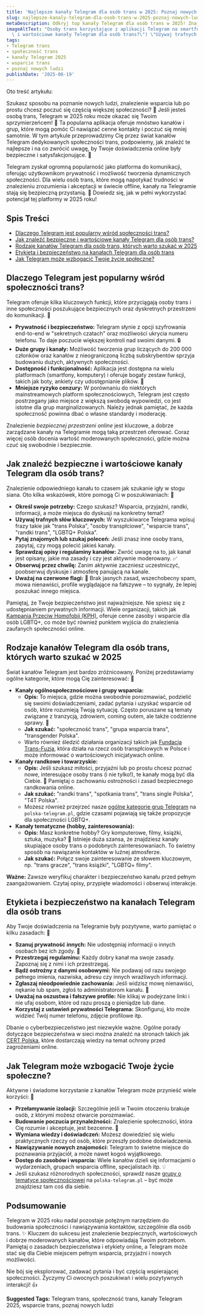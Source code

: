 ```yaml
---
title: 'Najlepsze kanały Telegram dla osób trans w 2025: Poznaj nowych ludzi'
slug: najlepsze-kanaly-telegram-dla-osob-trans-w-2025-poznaj-nowych-ludzi
metaDescription: Odkryj top kanały Telegram dla osób trans w 2025! Znajdź wsparcie, przyjaciół i bezpieczne społeczności. Porady jak szukać i na co uważać.
imageAltText: "Osoby trans korzystające z aplikacji Telegram na smartfonie, symbolizujące społeczność i połączenie.\n\n\n*   **Embedded 1:** \"Możesz również przejrzeć nasze [ogólne kategorie grup Telegram](/grupy) na `polska-telegram.pl`...\"\n*   **Embedded 2:** \"Jeśli szukasz różnorodnych społeczności, sprawdź nasze [grupy o tematyce społecznościowej](/grupy/spolecznosc) na `polska-telegram.pl` – być może znajdziesz tam coś dla siebie.\"\n\n*   **Additional Suggestion 1:**\n    *   **Phrase in article:** (w sekcji \"Rodzaje kanałów Telegram dla osób trans\", podpunkt \"Kanały randkowe i towarzyskie\") \"Jeśli szukasz miłości, przyjaźni lub po prostu chcesz poznać nowe, interesujące osoby trans (i nie tylko!), te kanały mogą być dla Ciebie.\"\n    *   **Suggested Anchor Text:** randki trans\n    *   **Suggested Target Path:** `/kategorie/randki` (zakładając istnienie takiej kategorii)\n*   **Additional Suggestion 2:**\n    *   **Phrase in article:** (w sekcji \"Jak znaleźć bezpieczne\
  \ i wartościowe kanały Telegram dla osób trans?\") \"Używaj trafnych słów kluczowych: W wyszukiwarce Telegrama wpisuj frazy takie jak \"trans Polska\", \"osoby transpłciowe\", \"wsparcie trans\", \"randki trans\", \"LGBTQ+ Polska\".\"\n    *   **Suggested Anchor Text:** LGBTQ+ Polska\n    *   **Suggested Target Path:** `/tag/lgbtq` lub `/kategorie/lgbtq` (jeśli istnieje taka ogólna kategoria lub tag dla treści LGBTQ+)"
tags:
- Telegram trans
- społeczność trans
- kanały Telegram 2025
- wsparcie trans
- poznaj nowych ludzi
publishDate: '2025-06-19'
---
```


Oto treść artykułu:

Szukasz sposobu na poznanie nowych ludzi, znalezienie wsparcia lub po prostu chcesz poczuć się częścią większej społeczności? 🤔 Jeśli jesteś osobą trans, Telegram w 2025 roku może okazać się Twoim sprzymierzeńcem! 👋 Ta popularna aplikacja oferuje mnóstwo kanałów i grup, które mogą pomóc Ci nawiązać cenne kontakty i poczuć się mniej samotnie. W tym artykule przeprowadzimy Cię przez świat kanałów Telegram dedykowanych społeczności trans, podpowiemy, jak znaleźć te najlepsze i na co zwrócić uwagę, by Twoje doświadczenia online były bezpieczne i satysfakcjonujące. 🌈

Telegram zyskał ogromną popularność jako platforma do komunikacji, oferując użytkownikom prywatność i możliwość tworzenia dynamicznych społeczności. Dla wielu osób trans, które mogą napotykać trudności w znalezieniu zrozumienia i akceptacji w świecie offline, kanały na Telegramie stają się bezpieczną przystanią. 💬 Dowiedz się, jak w pełni wykorzystać potencjał tej platformy w 2025 roku!

## Spis Treści

- [Dlaczego Telegram jest popularny wśród społeczności trans?](#dlaczego-telegram-jest-popularny-wsrod-spolecznosci-trans)
- [Jak znaleźć bezpieczne i wartościowe kanały Telegram dla osób trans?](#jak-znalezc-bezpieczne-i-wartosciowe-kanaly-telegram-dla-osob-trans)
- [Rodzaje kanałów Telegram dla osób trans, których warto szukać w 2025](#rodzaje-kanalow-telegram-dla-osob-trans-ktorych-warto-szukac-w-2025)
- [Etykieta i bezpieczeństwo na kanałach Telegram dla osób trans](#etykieta-i-bezpieczenstwo-na-kanalach-telegram-dla-osob-trans)
- [Jak Telegram może wzbogacić Twoje życie społeczne?](#jak-telegram-moze-wzbogacic-twoje-zycie-spoleczne)

## Dlaczego Telegram jest popularny wśród społeczności trans?

Telegram oferuje kilka kluczowych funkcji, które przyciągają osoby trans i inne społeczności poszukujące bezpiecznych oraz dyskretnych przestrzeni do komunikacji. 🚀

*   **Prywatność i bezpieczeństwo:** Telegram słynie z opcji szyfrowania end-to-end w "sekretnych czatach" oraz możliwości ukrycia numeru telefonu. To daje poczucie większej kontroli nad swoimi danymi. 🔒
*   **Duże grupy i kanały:** Możliwość tworzenia grup liczących do 200 000 członków oraz kanałów z nieograniczoną liczbą subskrybentów sprzyja budowaniu dużych, aktywnych społeczności.
*   **Dostępność i funkcjonalność:** Aplikacja jest dostępna na wielu platformach (smartfony, komputery) i oferuje bogaty zestaw funkcji, takich jak boty, ankiety czy udostępnianie plików. 📱
*   **Mniejsze ryzyko cenzury:** W porównaniu do niektórych mainstreamowych platform społecznościowych, Telegram jest często postrzegany jako miejsce z większą swobodą wypowiedzi, co jest istotne dla grup marginalizowanych. Należy jednak pamiętać, że każda społeczność powinna dbać o własne standardy i moderację.

Znalezienie *bezpiecznej przestrzeni online* jest kluczowe, a dobrze zarządzane kanały na Telegramie mogą taką przestrzeń oferować. Coraz więcej osób docenia wartość moderowanych społeczności, gdzie można czuć się swobodnie i bezpiecznie.

## Jak znaleźć bezpieczne i wartościowe kanały Telegram dla osób trans?

Znalezienie odpowiedniego kanału to czasem jak szukanie igły w stogu siana. Oto kilka wskazówek, które pomogą Ci w poszukiwaniach: 🤔

*   **Określ swoje potrzeby:** Czego szukasz? Wsparcia, przyjaźni, randki, informacji, a może miejsca do dyskusji na konkretny temat?
*   **Używaj trafnych słów kluczowych:** W wyszukiwarce Telegrama wpisuj frazy takie jak "trans Polska", "osoby transpłciowe", "wsparcie trans", "randki trans", "LGBTQ+ Polska".
*   **Pytaj znajomych lub szukaj poleceń:** Jeśli znasz inne osoby trans, zapytaj, czy mogą polecić jakieś kanały.
*   **Sprawdzaj opisy i regulaminy kanałów:** Zwróć uwagę na to, jak kanał jest opisany, jakie ma zasady i czy jest aktywnie moderowany. ✅
*   **Obserwuj przez chwilę:** Zanim aktywnie zaczniesz uczestniczyć, poobserwuj dyskusje i atmosferę panującą na kanale.
*   **Uważaj na czerwone flagi:** 🚩 Brak jasnych zasad, wszechobecny spam, mowa nienawiści, profile wyglądające na fałszywe – to sygnały, że lepiej poszukać innego miejsca.

Pamiętaj, że Twoje bezpieczeństwo jest najważniejsze. Nie spiesz się z udostępnianiem prywatnych informacji. Wiele organizacji, takich jak [Kampania Przeciw Homofobii (KPH)](https://kph.org.pl/), oferuje cenne zasoby i wsparcie dla osób LGBTQ+, co może być również punktem wyjścia do znalezienia zaufanych społeczności online.

## Rodzaje kanałów Telegram dla osób trans, których warto szukać w 2025

Świat kanałów Telegram jest bardzo zróżnicowany. Poniżej przedstawiamy ogólne kategorie, które mogą Cię zainteresować: 🌟

*   **Kanały ogólnospołecznościowe i grupy wsparcia:**
    *   **Opis:** To miejsca, gdzie można swobodnie porozmawiać, podzielić się swoimi doświadczeniami, zadać pytania i uzyskać wsparcie od osób, które rozumieją Twoją sytuację. Często poruszane są tematy związane z tranzycją, zdrowiem, coming outem, ale także codzienne sprawy. 🤝
    *   **Jak szukać:** "społeczność trans", "grupa wsparcia trans", "transgender Polska".
    *   Warto również śledzić działania organizacji takich jak [Fundacja Trans-Fuzja](https://www.transfuzja.org), która działa na rzecz osób transpłciowych w Polsce i może informować o wartościowych inicjatywach online.
*   **Kanały randkowe i towarzyskie:**
    *   **Opis:** Jeśli szukasz miłości, przyjaźni lub po prostu chcesz poznać nowe, interesujące osoby trans (i nie tylko!), te kanały mogą być dla Ciebie. 💖 Pamiętaj o zachowaniu ostrożności i zasad bezpiecznego randkowania online.
    *   **Jak szukać:** "randki trans", "spotkania trans", "trans single Polska", "T4T Polska".
    *   Możesz również przejrzeć nasze [ogólne kategorie grup Telegram](/grupy) na `polska-telegram.pl`, gdzie czasami pojawiają się także propozycje dla społeczności LGBTQ+.
*   **Kanały tematyczne (hobby, zainteresowania):**
    *   **Opis:** Masz konkretne hobby? Gry komputerowe, filmy, książki, sztuka, muzyka? 🎨 Istnieje duża szansa, że znajdziesz kanały skupiające osoby trans o podobnych zainteresowaniach. To świetny sposób na nawiązanie kontaktów w luźnej atmosferze.
    *   **Jak szukać:** Połącz swoje zainteresowanie ze słowem kluczowym, np. "trans gracze", "trans książki", "LGBTQ+ filmy".

**Ważne:** Zawsze weryfikuj charakter i bezpieczeństwo kanału przed pełnym zaangażowaniem. Czytaj opisy, przypięte wiadomości i obserwuj interakcje.

## Etykieta i bezpieczeństwo na kanałach Telegram dla osób trans

Aby Twoje doświadczenia na Telegramie były pozytywne, warto pamiętać o kilku zasadach: 📜

*   **Szanuj prywatność innych:** Nie udostępniaj informacji o innych osobach bez ich zgody. 🤫
*   **Przestrzegaj regulaminu:** Każdy dobry kanał ma swoje zasady. Zapoznaj się z nimi i ich przestrzegaj.
*   **Bądź ostrożny z danymi osobowymi:** Nie podawaj od razu swojego pełnego imienia, nazwiska, adresu czy innych wrażliwych informacji.
*   **Zgłaszaj nieodpowiednie zachowania:** Jeśli widzisz mowę nienawiści, nękanie lub spam, zgłoś to administratorom kanału. 🚨
*   **Uważaj na oszustwa i fałszywe profile:** Nie klikaj w podejrzane linki i nie ufaj osobom, które od razu proszą o pieniądze lub dane.
*   **Korzystaj z ustawień prywatności Telegrama:** Skonfiguruj, kto może widzieć Twój numer telefonu, zdjęcie profilowe itp.

Dbanie o cyberbezpieczeństwo jest niezwykle ważne. Ogólne porady dotyczące bezpieczeństwa w sieci można znaleźć na stronach takich jak [CERT Polska](https://www.cert.pl/ouch/), które dostarczają wiedzy na temat ochrony przed zagrożeniami online.

## Jak Telegram może wzbogacić Twoje życie społeczne?

Aktywne i świadome korzystanie z kanałów Telegram może przynieść wiele korzyści: 🎉

*   **Przełamywanie izolacji:** Szczególnie jeśli w Twoim otoczeniu brakuje osób, z którymi możesz otwarcie porozmawiać.
*   **Budowanie poczucia przynależności:** Znalezienie społeczności, która Cię rozumie i akceptuje, jest bezcenne. 🤗
*   **Wymiana wiedzy i doświadczeń:** Możesz dowiedzieć się wielu praktycznych rzeczy od osób, które przeszły podobne doświadczenia.
*   **Nawiązywanie nowych znajomości:** Telegram to świetne miejsce do poznawania przyjaciół, a może nawet kogoś wyjątkowego.
*   **Dostęp do zasobów i wsparcia:** Wiele kanałów dzieli się informacjami o wydarzeniach, grupach wsparcia offline, specjalistach itp. 💡
*   Jeśli szukasz różnorodnych społeczności, sprawdź nasze [grupy o tematyce społecznościowej](/grupy/spolecznosc) na `polska-telegram.pl` – być może znajdziesz tam coś dla siebie.

## Podsumowanie

Telegram w 2025 roku nadal pozostaje potężnym narzędziem do budowania społeczności i nawiązywania kontaktów, szczególnie dla osób trans. ✨ Kluczem do sukcesu jest znalezienie bezpiecznych, wartościowych i dobrze moderowanych kanałów, które odpowiadają Twoim potrzebom. Pamiętaj o zasadach bezpieczeństwa i etykiety online, a Telegram może stać się dla Ciebie miejscem pełnym wsparcia, przyjaźni i nowych możliwości.

Nie bój się eksplorować, zadawać pytania i być częścią wspierającej społeczności. Życzymy Ci owocnych poszukiwań i wielu pozytywnych interakcji! 👍




**Suggested Tags:**
Telegram trans, społeczność trans, kanały Telegram 2025, wsparcie trans, poznaj nowych ludzi
